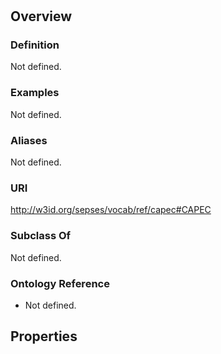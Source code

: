 # 

## Overview

### Definition
Not defined.

### Examples
Not defined.

### Aliases
Not defined.

### URI
http://w3id.org/sepses/vocab/ref/capec#CAPEC

### Subclass Of
Not defined.

### Ontology Reference
- Not defined.

## Properties
